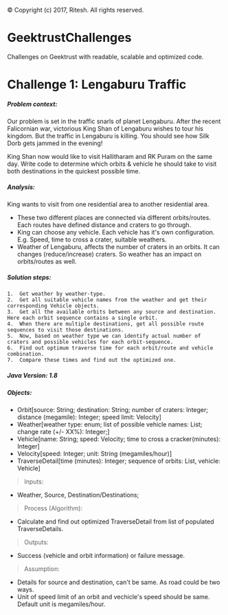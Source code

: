 &copy; Copyright (c) 2017, Ritesh. All rights reserved.
# GeektrustChallenges
Challenges on Geektrust with readable, scalable and optimized code.

# Challenge 1: Lengaburu Traffic

##### Problem context: 
Our problem is set in the traffic snarls of planet Lengaburu. After the recent Falicornian war, victorious King Shan of Lengaburu wishes to tour his kingdom. But the traffic in Lengaburu is killing. You should see how Silk Dorb gets jammed in the evening!

King Shan now would like to visit Hallitharam and RK Puram on the same day. Write code to determine which orbits
& vehicle he should take to visit both destinations in the quickest possible time.

##### Analysis:
King wants to visit from one residential area to another residential area.
 *	These two different places are connected via different orbits/routes. Each routes have defined distance and craters to go through.
 *	King can choose any vehicle. Each vehicle has it's own configuration. E.g. Speed, time to cross a crater, suitable weathers.
 *	Weather of Lengaburu, affects the number of craters in an orbits. It can changes (reduce/increase) craters. So weather has an impact on orbits/routes as well.
	
##### Solution steps:
	1.	Get weather by weather-type.
	2. 	Get all suitable vehicle names from the weather and get their corresponding Vehicle objects.
	3. 	Get all the available orbits between any source and destination. Here each orbit sequence contains a single orbit.
	4.	When there are multiple destinations, get all possible route sequences to visit those destinations. 
	5.	Now, based on weather type we can identify actual number of craters and possible vehicles for each orbit-sequence.
	6.	Find out optimum traverse time for each orbit/route and vehicle combination.
	7.	Compare these times and find out the optimized one.

##### Java Version: 1.8

##### Objects:

 *  Orbit[source: String; destination: String; number of craters: Integer; distance (megamile): Integer; speed limit: Velocity]
 *  Weather[weather type: enum; list of possible vehicle names: List<String>; change rate (+/- XX%): Integer;]
 *  Vehicle[name: String; speed: Velocity; time to cross a cracker(minutes): Integer]
 * 	Velocity[speed: Integer; unit: String (megamiles/hour)]
 *  TraverseDetail[time (minutes): Integer; sequence of orbits: List<Orbit>, vehicle: Vehicle] 
 
> Inputs:

 *  Weather, Source, Destination/Destinations;
 
> Process (Algorithm):
 
 *  Calculate and find out optimized TraverseDetail from list of populated TraverseDetails.
 
> Outputs:

 *  Success (vehicle and orbit information) or failure message.
 
> Assumption: 

 *	Details for source and destination, can't be same. As road could be two ways.
 *  Unit of speed limit of an orbit and vechicle's speed should be same. Default unit is megamiles/hour.
 
